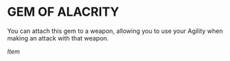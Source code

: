 # GEM OF ALACRITY

You can attach this gem to a weapon, allowing you to use your Agility when making an attack with that weapon.

*Item*
